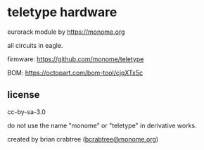 # teletype hardware

eurorack module by https://monome.org

all circuits in eagle.

firmware: https://github.com/monome/teletype

BOM: https://octopart.com/bom-tool/cjqXTx5c

## license

cc-by-sa-3.0

do not use the name "monome" or "teletype" in derivative works.

created by brian crabtree (bcrabtree@monome.org)

